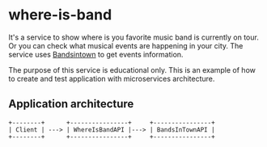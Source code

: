 # where-is-band
It's a service to show where is you favorite music band is currently on tour. Or
you can check what musical events are happening in your city. The service uses
[Bandsintown](https://www.bandsintown.com/) to get events information.

The purpose of this service is educational only. This is an example of how to 
create and test application with microservices architecture. 

## Application architecture
```
+--------+      +----------------+     +----------------+
| Client | ---> | WhereIsBandAPI |---> | BandsInTownAPI |
+--------+      +----------------+     +----------------+
```